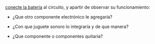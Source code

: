 
[conecte la batería](solucion001.md) al circuito, y apartir de observar su funcionamiento:

- ¿Que otro componente electrónico le agregaría?

- ¿Con que juguete sonoro lo integraría y de que manera?

- ¿Que componente o componentes quitaría?













